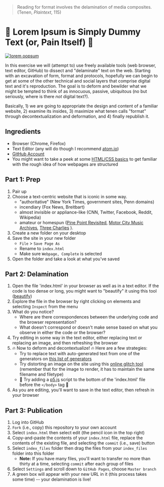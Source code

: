 > Reading for format involves the delamination of media composites. (Tenen, *Plaintext*, 115)

# :space_invader: Lorem Ipsum is Simply Dummy Text (or, Pain Itself) :space_invader:

[![lorem oopsum](http://78.media.tumblr.com/58f5ca5c8bef8afe618fede563e18a5e/tumblr_nxlxsg1Kwp1r2ylxvo1_500.jpg)](http://loremoopsum.tumblr.com/)

In this exercise we will (attempt to) use freely available tools (web browser, text editor, GitHub) to dissect and "delaminate" text on the web. Starting with an excavation of form, format and protocols, hopefully we can begin to get at some of the other technical and social layers that comprise digital text and it's reproduction. The goal is to deform and bewilder what we might be tempted to think of as innocuous, passive, ubiquitous (no but seriously, where is there *not* digital text?).

Basically, 1) we are going to appropriate the design and content of a familiar website, 2) examine its insides, 3) maximize what tenen calls "format" through decontextualization and deformation, and 4) finally republish it.

## Ingredients

- Browser (Chrome, Firefox)
- Text Editor (any will do though I recommend [atom.io](atom.io))
- [GitHub Account](https://github.com/)
- You might want to take a peek at some [HTML/CSS basics](https://d157rqmxrxj6ey.cloudfront.net/chadsansing/19784/) to get familiar with the rough idea of how webpages are structured

## Part 1: Prep

1) Pair up
2) Choose a text-centric website that is iconic in some way.
    - "authoritative" (New York Times, government sites, Penn domains)
    - incendiary (Fox News, Breitbart)
    - almost invisible or appliance-like (CNN, Twitter, Facebook, Reddit, Wikipedia)
    - amateur or homespun ([Pine Point Revisited](http://pinepointrevisited.homestead.com/), [Motor City Music Archives](http://motorcitymusicarchives.com/), [Three Charlies](http://www.qsl.net/k7ccc/) ).
3) Create a new folder on your desktop
4) Save the site in your new folder
    - `File` > `Save Page As` 
    - Rename to `index.html`
    - Make sure `Webpage, Complete` is selected
5) Open the folder and take a look at what you've saved

## Part 2: Delamination

1) Open the file 'index.html' in your browser as well as in a text editor. If the code is too dense or long, you might want to "beautify" it using this tool ([beautify](https://ctrlq.org/beautifier/))
2) Explore the file in the browser by right clicking on elements and selecting `Inspect` from the menu
3) What do you notice?
    - Where are there correspondences between the underlying code and the browser representation?
    - What doesn't correspond or doesn't make sense based on what you observe in either the code or the browser?
4) Try editing in some way in the text editor, either replacing text or replacing an image, and then refreshing the browser
5) :fire: Now to deform and decontextualize! :fire: Here are a few strategies:
    - Try to replace text with auto-generated text from one of the generators on [this list of generators](https://loremipsumgenerator.com/ultimate-list-of-lorem-ipsum-generators/)
    - Try distorting an image on the site using this [online glitch tool](https://snorpey.github.io/jpg-glitch) (remember that for the image to render, it has to maintain the same filename and filetype)
    - :underage: Try adding a [p5.js](https://p5js.org/) script to the bottom of the 'index.html' file before the `</body>` tag :underage:
6) As you are editing, you'll want to save in the text editor, then refresh in your browser

## Part 3: Publication

1) Log into GitHub
2) `Fork` (i.e., copy) this repository to your own account
3) Select `index.html` then select edit (the pencil icon in the top right)
4) Copy-and-paste the contents of your `index.html` file, replace the contents of the existing file, and selecting the `commit` (i.e., save) button
5) Select `index_files` folder then drag the files from your `index_files` folder into this folder
    - **Note:** If you have many files, you'll want to transfer no more than thirty at a time, selecting `commit` after each group of files
6) Select `Settings` and scroll down to `GitHub Pages`, choose `Master branch`
7) A green box will appear with your new URL in it (this process takes some time) -- your delamination is live!


